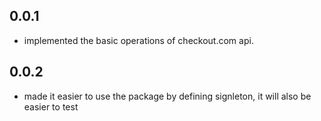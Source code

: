 ## 0.0.1

* implemented the basic operations of checkout.com api.

## 0.0.2

* made it easier to use the package by defining signleton, it will also be easier to test
